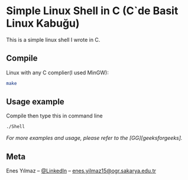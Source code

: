 # Simple Linux Shell in C (C`de Basit Linux Kabuğu)

This is a simple linux shell I wrote in C.

## Compile

Linux with any C complier(I used MinGW):

```sh
make
```

## Usage example

Compile then type this in command line

```sh
./Shell
```

_For more examples and usage, please refer to the [GG][geeksforgeeks]._


## Meta

Enes Yılmaz – [@LinkedIn](https://www.linkedin.com/in/enes-ylmz/) – enes.yilmaz15@ogr.sakarya.edu.tr

[GG]: https://www.geeksforgeeks.org/making-linux-shell-c/
